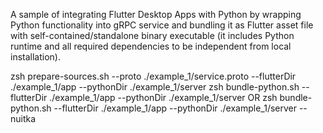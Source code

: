A sample of integrating Flutter Desktop Apps with Python by wrapping Python functionality into gRPC service and bundling it as Flutter asset file with self-contained/standalone binary executable (it includes Python runtime and all required dependencies to be independent from local installation).

zsh prepare-sources.sh --proto ./example_1/service.proto --flutterDir ./example_1/app --pythonDir ./example_1/server
zsh bundle-python.sh --flutterDir ./example_1/app --pythonDir ./example_1/server 
OR
zsh bundle-python.sh --flutterDir ./example_1/app --pythonDir ./example_1/server --nuitka